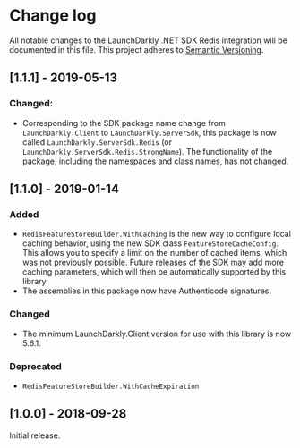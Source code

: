 # Change log

All notable changes to the LaunchDarkly .NET SDK Redis integration will be documented in this file. This project adheres to [Semantic Versioning](http://semver.org).

## [1.1.1] - 2019-05-13
### Changed:
- Corresponding to the SDK package name change from `LaunchDarkly.Client` to `LaunchDarkly.ServerSdk`, this package is now called `LaunchDarkly.ServerSdk.Redis` (or `LaunchDarkly.ServerSdk.Redis.StrongName`). The functionality of the package, including the namespaces and class names, has not changed.

## [1.1.0] - 2019-01-14
### Added
- `RedisFeatureStoreBuilder.WithCaching` is the new way to configure local caching behavior, using the new SDK class `FeatureStoreCacheConfig`. This allows you to specify a limit on the number of cached items, which was not previously possible. Future releases of the SDK may add more caching parameters, which will then be automatically supported by this library.
- The assemblies in this package now have Authenticode signatures.

### Changed
- The minimum LaunchDarkly.Client version for use with this library is now 5.6.1.

### Deprecated
- `RedisFeatureStoreBuilder.WithCacheExpiration`

## [1.0.0] - 2018-09-28

Initial release.
